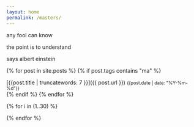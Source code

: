 ```yaml
---
layout: home
permalink: /masters/
---
```

<div class="boxes">

<div class="box box2">

any fool can know

the point is to understand

says albert einstein

</div>



{% for post in site.posts %}
{% if post.tags contains "ma" %}
<div class="box altbox">
[{{post.title | truncatewords: 7 }}]({{ post.url }})
<small>{{post.date | date: "%Y-%m-%d"}}</small>
</div>
{% endif %}
{% endfor %}



{% for i in (1..30) %}

<div class="box"></div>

{% endfor %}


</div>
